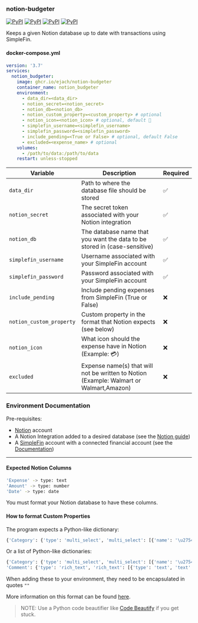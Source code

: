 ### notion-budgeter
[![PyPI](https://img.shields.io/pypi/v/notion-client?logo=python&label=notion-client&style=flat-square&color=FFD43B)](https://pypi.org/project/notion-client/)
[![PyPI](https://img.shields.io/pypi/v/schedule?logo=python&label=schedule&style=flat-square&color=FFD43B)](https://pypi.org/project/schedule/)
[![PyPI](https://img.shields.io/pypi/v/SQLAlchemy?logo=python&label=SQLAlchemy&style=flat-square&color=FFD43B)](https://pypi.org/project/SQLAlchemy/)
[![PyPI](https://img.shields.io/pypi/v/Requests?logo=python&label=Requests&style=flat-square&color=FFD43B)](https://pypi.org/project/Requests/)

Keeps a given Notion database up to date with transactions using SimpleFin.

#### docker-compose.yml
```yml
version: '3.7'
services:
  notion_budgeter:
    image: ghcr.io/ejach/notion-budgeter
    container_name: notion_budgeter
    environment:
      - data_dir=<data_dir>
      - notion_secret=<notion_secret>
      - notion_db=<notion_db>
      - notion_custom_property=<custom_property> # optional
      - notion_icon=<notion_icon> # optional, default 🧾
      - simplefin_username=<simplefin_username>
      - simplefin_password=<simplefin_password>
      - include_pending=<True or False> # optional, default False
      - excluded=<expense_name> # optional
    volumes:
      - /path/to/data:/path/to/data
    restart: unless-stopped
```
| Variable                 | Description                                                                             | Required |
|--------------------------|-----------------------------------------------------------------------------------------|----------|
| `data_dir`               | Path to where the database file should be stored                                        | ✅        |
| `notion_secret`          | The secret token associated with your Notion integration                                | ✅        |
| `notion_db`              | The database name that you want the data to be stored in (case-sensitive)               | ✅        |
| `simplefin_username`     | Username associated with your SimpleFin account                                         | ✅        |
| `simplefin_password`     | Password associated with your SimpleFin account                                         | ✅        |
| `include_pending`        | Include pending expenses from SimpleFin (True or False)                                 | ❌        |
| `notion_custom_property` | Custom property in the format that Notion expects (see below)                           | ❌        |
| `notion_icon`            | What icon should the expense have in Notion (Example: 💳)                               | ❌        |
| `excluded`               | Expense name(s) that will not be written to Notion (Example: Walmart or Walmart,Amazon) | ❌        |




### Environment Documentation

Pre-requisites:
- [Notion](https://notion.so) account
- A Notion Integration added to a desired database (see the [Notion guide](https://www.notion.so/help/create-integrations-with-the-notion-api))
- A [SimpleFin](https://www.simplefin.org) account with a connected financial account (see the [Documentation](https://www.simplefin.org/protocol.html#introduction))

____
#### Expected Notion Columns

```bash
'Expense' -> type: text
'Amount' -> type: number
'Date' -> type: date
```
You must format your Notion database to have these columns.



#### How to format Custom Properties

The program expects a Python-like dictionary:


```python
{'Category': {'type': 'multi_select', 'multi_select': [{'name': '\u2754Uncategorized'}]}}
```


Or a list of Python-like dictionaries:


```python
{'Category': {'type': 'multi_select', 'multi_select': [{'name': '\u2754Uncategorized'}]}, 
'Comment': {'type': 'rich_text', 'rich_text': [{'type': 'text', 'text': { 'content': 'Hello World' }}]}}
```


When adding these to your environment, they need to be encapsulated in quotes `""`


More information on this format can be found [here](https://developers.notion.com/reference/database#database-property).

> NOTE: Use a Python code beautifier like [Code Beautify](https://codebeautify.org/python-formatter-beautifier) if you get stuck.
